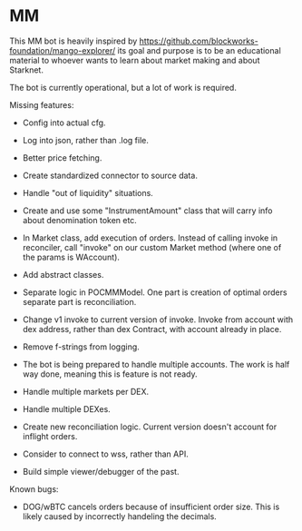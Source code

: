 # MM

This MM bot is heavily inspired by https://github.com/blockworks-foundation/mango-explorer/
its goal and purpose is to be an educational material to whoever wants to learn about market making
and about Starknet.

The bot is currently operational, but a lot of work is required.

Missing features:
- Config into actual cfg.
- Log into json, rather than .log file.
- Better price fetching.
- Create standardized connector to source data.
- Handle "out of liquidity" situations.
- Create and use some "InstrumentAmount" class that will carry info about denomination token etc.

- In Market class, add execution of orders. Instead of calling invoke in reconciler, call "invoke" on our custom Market method (where one of the params is WAccount).
- Add abstract classes.
- Separate logic in POCMMModel. One part is creation of optimal orders separate part is reconciliation.
- Change v1 invoke to current version of invoke. Invoke from account with dex address, rather than dex Contract, with account already in place.
- Remove f-strings from logging.

- The bot is being prepared to handle multiple accounts. The work is half way done, meaning this is feature is not ready.
- Handle multiple markets per DEX.
- Handle multiple DEXes.

- Create new reconciliation logic. Current version doesn't account for inflight orders.
- Consider to connect to wss, rather than API.
- Build simple viewer/debugger of the past.

Known bugs:
- DOG/wBTC cancels orders because of insufficient order size. This is likely caused by incorrectly handeling the decimals.
